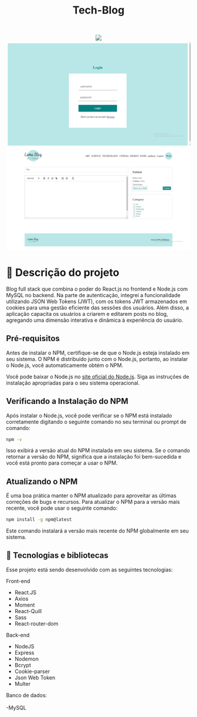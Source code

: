 <h1 align="center" > Tech-Blog </h1>
<br>
<p align="center">
    
<img src="client/src/assets/sem titulo.png">
<img src="client/src/assets/login.png">
<img src="client/src/assets/write.png">

</p>

#  📝 Descrição do projeto
<p>
 Blog full stack que combina o poder do React.js no frontend e Node.js com MySQL no backend. Na parte de autenticação, integrei a funcionalidade utilizando JSON Web Tokens (JWT), com os tokens JWT armazenados em cookies para uma gestão eficiente das sessões dos usuários. Além disso, a aplicação capacita os usuários a criarem e editarem posts no blog, agregando uma dimensão interativa e dinâmica à experiência do usuário.
</p>

## Pré-requisitos

Antes de instalar o NPM, certifique-se de que o Node.js esteja instalado em seu sistema. O NPM é distribuído junto com o Node.js, portanto, ao instalar o Node.js, você automaticamente obtém o NPM.

Você pode baixar o Node.js no [site oficial do Node.js](https://nodejs.org). Siga as instruções de instalação apropriadas para o seu sistema operacional.

## Verificando a Instalação do NPM

Após instalar o Node.js, você pode verificar se o NPM está instalado corretamente digitando o seguinte comando no seu terminal ou prompt de comando:

```bash
npm -v
```

Isso exibirá a versão atual do NPM instalada em seu sistema. Se o comando retornar a versão do NPM, significa que a instalação foi bem-sucedida e você está pronto para começar a usar o NPM.

## Atualizando o NPM

É uma boa prática manter o NPM atualizado para aproveitar as últimas correções de bugs e recursos. Para atualizar o NPM para a versão mais recente, você pode usar o seguinte comando:

```bash
npm install -g npm@latest
```

Este comando instalará a versão mais recente do NPM globalmente em seu sistema.

## 🚀 Tecnologias e bibliotecas

Esse projeto está sendo desenvolvido com as seguintes tecnologias:

Front-end
- React.JS
- Axios
- Moment
- React-Quill
- Sass
- React-router-dom

Back-end
- NodeJS
- Express
- Nodemon
- Bcrypt
- Cookie-parser
- Json Web Token
- Multer

Banco de dados: <br><br>
-MySQL
